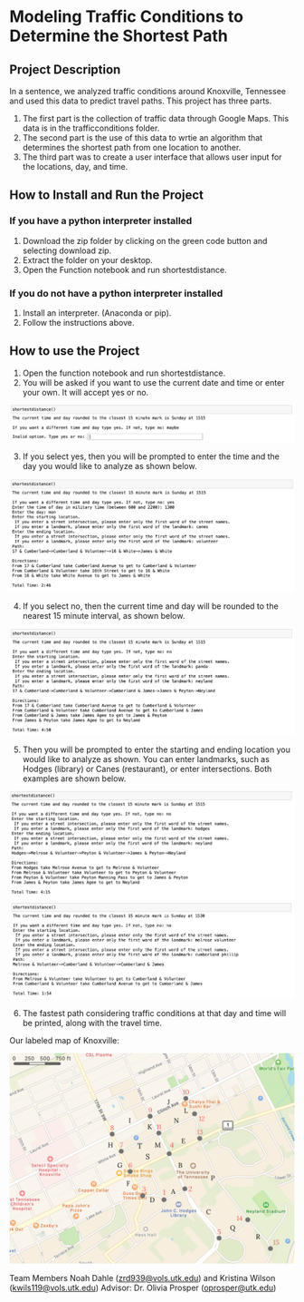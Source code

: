 # Modeling Traffic Conditions to Determine the Shortest Path


## Project Description 

In a sentence, we analyzed traffic conditions around Knoxville, Tennessee and used this data to predict travel paths. This project has three parts. 
1. The first part is the collection of traffic data through Google Maps. This data is in the trafficconditions folder. 
1. The second part is the use of this data to wrtie an algorithm that determines the shortest path from one location to another. 
1. The third part was to create a user interface that allows user input for the locations, day, and time.

## How to Install and Run the Project

### If you have a python interpreter installed

1. Download the zip folder by clicking on the green code button and selecting download zip.
2. Extract the folder on your desktop.
3. Open the Function notebook and run shortestdistance.

### If you do not have a python interpreter installed

1. Install an interpreter. (Anaconda or pip).
2. Follow the instructions above.

## How to use the Project
1. Open the function notebook and run shortestdistance. 
2. You will be asked if you want to use the current date and time or enter your own. It will accept yes or no. 

![pic](screenshots/error_check.png)

3. If you select yes, then you will be prompted to enter the time and the day you would like to analyze as shown below. 

![pic](screenshots/Canes-Volunteer.png)

4. If you select no, then the current time and day will be rounded to the nearest 15 minute interval, as shown below. 

![pic](screenshots/Panda-Neyland.png)

5. Then you will be prompted to enter the starting and ending location you would like to analyze as shown. You can enter landmarks, such as Hodges (library) or Canes (restaurant), or enter intersections. Both examples are shown below. 

![pic](screenshots/Hodges-Neyland.png)
![pic](screenshots/Melrose-Cumberland.png)

6. The fastest path considering traffic conditions at that day and time will be printed, along with the travel time. 

Our labeled map of Knoxville: 

![pic](map.png)

Team Members
Noah Dahle (zrd939@vols.utk.edu) and Kristina Wilson (kwils119@vols.utk.edu)
Advisor: Dr. Olivia Prosper (oprosper@utk.edu)
